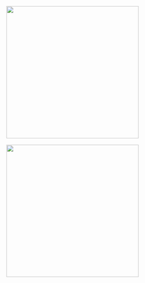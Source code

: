 <p align="center">
    <img width="350px" src="https://app-1542669581.000webhostapp.com/img/csham-title.png">
    <br><br>
    <img width="350px" src="https://app-1542669581.000webhostapp.com/img/cold-palette.png">
</p>